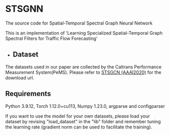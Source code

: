 # STSGNN
The source code for Spatial-Temporal Spectral Graph Neural Network 

This is an implementation of 'Learning Specialized Spatial-Temporal Graph Spectral Filters for Traffic Flow Forecasting'


* ## Dataset
The datasets used in our paper are collected by the Caltrans Performance Measurement System(PeMS). Please refer to [STSGCN (AAAI2020)](https://github.com/Davidham3/STSGCN) for the download url.


## Requirements

Python 3.9.12, Torch 1.12.0+cu113, Numpy 1.23.0, argparse and configparser


If you want to use the model for your own datasets, please load your dataset by revising "load_dataset" in the "lib" folder and remember tuning the learning rate (gradient norm can be used to facilitate the training).

